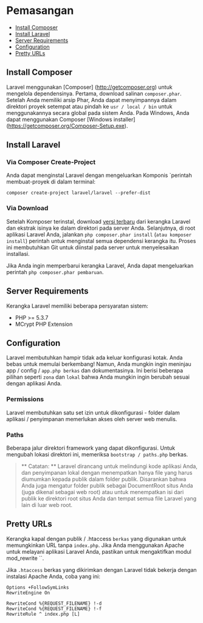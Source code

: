 <!-- # Installation -->
# Pemasangan

<!--
- [Install Composer](#install-composer)
- [Install Laravel](#install-laravel)
- [Server Requirements](#server-requirements)
- [Configuration](#configuration)
- [Pretty URLs](#pretty-urls)
-->
- [Install Composer](#install-composer)
- [Install Laravel](#install-laravel)
- [Server Requirements](#server-requirements)
- [Configuration](#configuration)
- [Pretty URLs](#pretty-urls)

<a name="install-composer"></a>
<!-- ## Install Composer -->
## Install Composer

<!-- Laravel utilizes [Composer](http://getcomposer.org) to manage its dependencies. First, download a copy of the `composer.phar`. Once you have the PHAR archive, you can either keep it in your local project directory or move to `usr/local/bin` to use it globally on your system. On Windows, you can use the Composer [Windows installer](https://getcomposer.org/Composer-Setup.exe). -->
Laravel menggunakan [Composer] (http://getcomposer.org) untuk mengelola dependensinya. Pertama, download salinan `composer.phar`. Setelah Anda memiliki arsip Phar, Anda dapat menyimpannya dalam direktori proyek setempat atau pindah ke `usr / local / bin` untuk menggunakannya secara global pada sistem Anda. Pada Windows, Anda dapat menggunakan Composer [Windows installer] (https://getcomposer.org/Composer-Setup.exe).

<a name="install-laravel"></a>
<!-- ## Install Laravel -->
## Install Laravel

<!-- ### Via Composer Create-Project -->
### Via Composer Create-Project

<!-- You may install Laravel by issuing the Composer `create-project` command in your terminal: -->
Anda dapat menginstal Laravel dengan mengeluarkan Komponis `perintah membuat-proyek di dalam terminal:

	composer create-project laravel/laravel --prefer-dist

<!-- ### Via Download -->
### Via Download

<!-- Once Composer is installed, download the [latest version](https://github.com/laravel/laravel/archive/master.zip) of the Laravel framework and extract its contents into a directory on your server. Next, in the root of your Laravel application, run the `php composer.phar install` (or `composer install`) command to install all of the framework's dependencies. This process requires Git to be installed on the server to successfully complete the installation. -->
Setelah Komposer terinstal, download [versi terbaru](https://github.com/laravel/laravel/archive/master.zip) dari kerangka Laravel dan ekstrak isinya ke dalam direktori pada server Anda. Selanjutnya, di root aplikasi Laravel Anda, jalankan `php composer.phar install` (`atau komposer install`) perintah untuk menginstal semua dependensi kerangka itu. Proses ini membutuhkan Git untuk diinstal pada server untuk menyelesaikan installasi.

<!-- If you want to update the Laravel framework, you may issue the `php composer.phar update` command. -->
Jika Anda ingin memperbarui kerangka Laravel, Anda dapat mengeluarkan perintah `php composer.phar pembaruan`.

<a name="server-requirements"></a>
<!-- ## Server Requirements -->
## Server Requirements

<!-- The Laravel framework has a few system requirements: -->
Kerangka Laravel memiliki beberapa persyaratan sistem:

- PHP >= 5.3.7
- MCrypt PHP Extension

<a name="configuration"></a>
<!-- ## Configuration -->
## Configuration

<!-- Laravel needs almost no configuration out of the box. You are free to get started developing! However, you may wish to review the `app/config/app.php` file and its documentation. It contains several options such as `timezone` and `locale` that you may wish to change according to your application. -->
Laravel membutuhkan hampir tidak ada keluar konfigurasi kotak. Anda bebas untuk memulai berkembang! Namun, Anda mungkin ingin meninjau app / config / `app.php berkas` dan dokumentasinya. Ini berisi beberapa pilihan seperti `zona` dan `lokal` bahwa Anda mungkin ingin berubah sesuai dengan aplikasi Anda.

<a name="permissions"></a>
<!-- ### Permissions -->
### Permissions
<!-- Laravel requires one set of permissions to be configured - folders within app/storage require write access by the web server. -->
Laravel membutuhkan satu set izin untuk dikonfigurasi - folder dalam aplikasi / penyimpanan memerlukan akses oleh server web menulis.

<a name="paths"></a>
<!-- ### Paths -->
### Paths

<!-- Several of the framework directory paths are configurable. To change the location of these directories, check out the `bootstrap/paths.php` file. -->
Beberapa jalur direktori framework yang dapat dikonfigurasi. Untuk mengubah lokasi direktori ini, memeriksa `bootstrap / paths.php` berkas.

<!-- > **Note:** Laravel is designed to protect your application code, and local storage by placing only files that are necessarily public in the public folder.  It is recommended that you either set the public folder as your site's documentRoot (also known as a web root) or to place the contents of public into your site's root directory and place all of Laravel's other files outside the web root.  -->
> ** Catatan: ** Laravel dirancang untuk melindungi kode aplikasi Anda, dan penyimpanan lokal dengan menempatkan hanya file yang harus diumumkan kepada publik dalam folder publik. Disarankan bahwa Anda juga mengatur folder publik sebagai DocumentRoot situs Anda (juga dikenal sebagai web root) atau untuk menempatkan isi dari publik ke direktori root situs Anda dan tempat semua file Laravel yang lain di luar web root.

<a name="pretty-urls"></a>
<!-- ## Pretty URLs -->
## Pretty URLs

<!-- The framework ships with a `public/.htaccess` file that is used to allow URLs without `index.php`. If you use Apache to serve your Laravel application, be sure to enable the `mod_rewrite` module. -->
Kerangka kapal dengan publik / .htaccess `berkas` yang digunakan untuk memungkinkan URL tanpa `index.php`. Jika Anda menggunakan Apache untuk melayani aplikasi Laravel Anda, pastikan untuk mengaktifkan modul mod_rewrite ``.

<!-- If the `.htaccess` file that ships with Laravel does not work with your Apache installation, try this one: -->
Jika `.htaccess` berkas yang dikirimkan dengan Laravel tidak bekerja dengan instalasi Apache Anda, coba yang ini:

	Options +FollowSymLinks
	RewriteEngine On

	RewriteCond %{REQUEST_FILENAME} !-d
	RewriteCond %{REQUEST_FILENAME} !-f
	RewriteRule ^ index.php [L]
